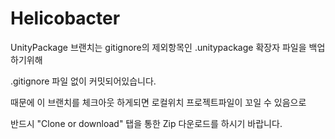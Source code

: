 # Helicobacter
UnityPackage 브랜치는 gitignore의 제외항목인 .unitypackage 확장자 파일을 백업하기위해

.gitignore 파일 없이 커밋되어있습니다.

때문에 이 브랜치를 체크아웃 하게되면 로컬위치 프로젝트파일이 꼬일 수 있음으로

반드시 "Clone or download" 탭을 통한 Zip 다운로드를 하시기 바랍니다.
